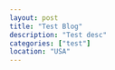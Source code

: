 ```yaml
---
layout: post
title: "Test Blog"
description: "Test desc"
categories: ["test"]
location: "USA"
---
```

